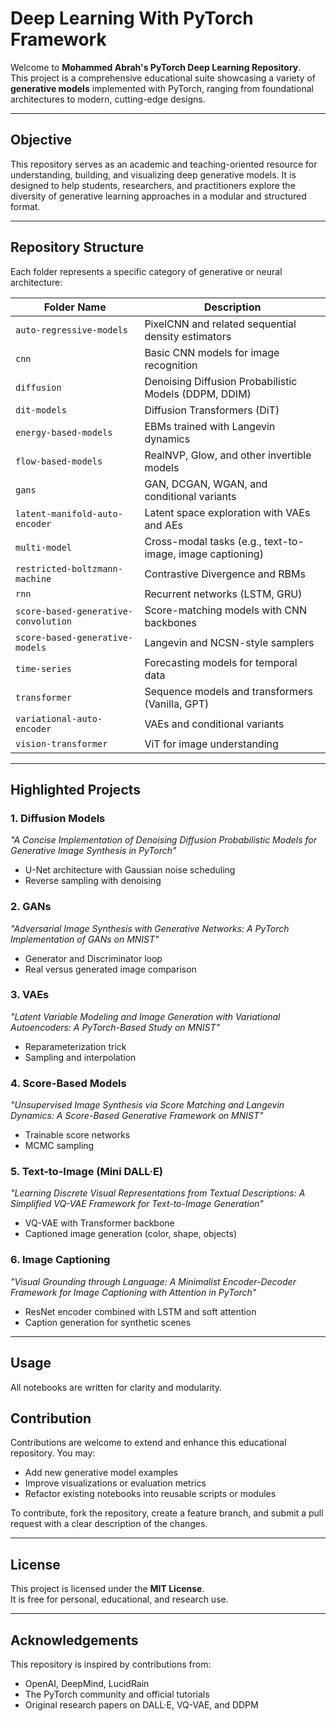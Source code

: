 # Deep Learning With PyTorch Framework

Welcome to **Mohammed Abrah's PyTorch Deep Learning Repository**.  
This project is a comprehensive educational suite showcasing a variety of **generative models** implemented with PyTorch, ranging from foundational architectures to modern, cutting-edge designs.

---

## Objective

This repository serves as an academic and teaching-oriented resource for understanding, building, and visualizing deep generative models. It is designed to help students, researchers, and practitioners explore the diversity of generative learning approaches in a modular and structured format.

---

## Repository Structure

Each folder represents a specific category of generative or neural architecture:

| Folder Name                          | Description                                               |
| ------------------------------------ | --------------------------------------------------------- |
| `auto-regressive-models`             | PixelCNN and related sequential density estimators        |
| `cnn`                                | Basic CNN models for image recognition                    |
| `diffusion`                          | Denoising Diffusion Probabilistic Models (DDPM, DDIM)     |
| `dit-models`                         | Diffusion Transformers (DiT)                              |
| `energy-based-models`                | EBMs trained with Langevin dynamics                       |
| `flow-based-models`                  | RealNVP, Glow, and other invertible models                |
| `gans`                               | GAN, DCGAN, WGAN, and conditional variants                |
| `latent-manifold-auto-encoder`       | Latent space exploration with VAEs and AEs                |
| `multi-model`                        | Cross-modal tasks (e.g., text-to-image, image captioning) |
| `restricted-boltzmann-machine`       | Contrastive Divergence and RBMs                           |
| `rnn`                                | Recurrent networks (LSTM, GRU)                            |
| `score-based-generative-convolution` | Score-matching models with CNN backbones                  |
| `score-based-generative-models`      | Langevin and NCSN-style samplers                          |
| `time-series`                        | Forecasting models for temporal data                      |
| `transformer`                        | Sequence models and transformers (Vanilla, GPT)           |
| `variational-auto-encoder`           | VAEs and conditional variants                             |
| `vision-transformer`                 | ViT for image understanding                               |

---

## Highlighted Projects

### 1. Diffusion Models
*"A Concise Implementation of Denoising Diffusion Probabilistic Models for Generative Image Synthesis in PyTorch"*

- U-Net architecture with Gaussian noise scheduling  
- Reverse sampling with denoising  

### 2. GANs
*"Adversarial Image Synthesis with Generative Networks: A PyTorch Implementation of GANs on MNIST"*

- Generator and Discriminator loop  
- Real versus generated image comparison  

### 3. VAEs
*"Latent Variable Modeling and Image Generation with Variational Autoencoders: A PyTorch-Based Study on MNIST"*

- Reparameterization trick  
- Sampling and interpolation  

### 4. Score-Based Models
*"Unsupervised Image Synthesis via Score Matching and Langevin Dynamics: A Score-Based Generative Framework on MNIST"*

- Trainable score networks  
- MCMC sampling  

### 5. Text-to-Image (Mini DALL·E)
*"Learning Discrete Visual Representations from Textual Descriptions: A Simplified VQ-VAE Framework for Text-to-Image Generation"*

- VQ-VAE with Transformer backbone  
- Captioned image generation (color, shape, objects)  

### 6. Image Captioning
*"Visual Grounding through Language: A Minimalist Encoder-Decoder Framework for Image Captioning with Attention in PyTorch"*

- ResNet encoder combined with LSTM and soft attention  
- Caption generation for synthetic scenes  

---

## Usage

All notebooks are written for clarity and modularity.

## Contribution

Contributions are welcome to extend and enhance this educational repository. You may:

- Add new generative model examples  
- Improve visualizations or evaluation metrics  
- Refactor existing notebooks into reusable scripts or modules  

To contribute, fork the repository, create a feature branch, and submit a pull request with a clear description of the changes.

---

## License

This project is licensed under the **MIT License**.  
It is free for personal, educational, and research use.

---

## Acknowledgements

This repository is inspired by contributions from:

- OpenAI, DeepMind, LucidRain  
- The PyTorch community and official tutorials  
- Original research papers on DALL·E, VQ-VAE, and DDPM  


